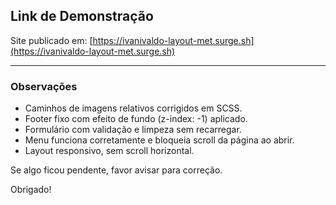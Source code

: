 ## Link de Demonstração

Site publicado em: [https://ivanivaldo-layout-met.surge.sh](https://ivanivaldo-layout-met.surge.sh)

---

### Observações

- Caminhos de imagens relativos corrigidos em SCSS.
- Footer fixo com efeito de fundo (z-index: -1) aplicado.
- Formulário com validação e limpeza sem recarregar.
- Menu funciona corretamente e bloqueia scroll da página ao abrir.
- Layout responsivo, sem scroll horizontal.

Se algo ficou pendente, favor avisar para correção.

Obrigado!
